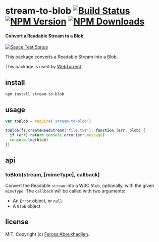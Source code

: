 # stream-to-blob [![Build Status][travis-image]][travis-url] [![NPM Version][npm-image]][npm-url] [![NPM Downloads][downloads-image]][downloads-url]

#### Convert a Readable Stream to a Blob

[![Sauce Test Status](https://saucelabs.com/browser-matrix/stream-to-blob.svg)](https://saucelabs.com/u/stream-to-blob)

This package converts a Readable Stream into a Blob.

This package is used by [WebTorrent](https://webtorrent.io).

## install

```
npm install stream-to-blob
```

## usage

```js
var toBlob = require('stream-to-blob')

toBlob(fs.createReadStream('file.txt'), function (err, blob) {
  if (err) return console.error(err.message)
  console.log(blob)
})
```

## api

### toBlob(stream, [mimeType], callback)

Convert the Readable `stream` into a W3C `Blob`, optionally, with the given
`mimeType`. The `callback` will be called with two arguments:

- An `Error` object, or `null`
- A `Blob` object

## license

MIT. Copyright (c) [Feross Aboukhadijeh](http://feross.org).

[travis-image]: https://img.shields.io/travis/feross/stream-to-blob/master.svg
[travis-url]: https://travis-ci.org/feross/stream-to-blob
[npm-image]: https://img.shields.io/npm/v/stream-to-blob.svg
[npm-url]: https://npmjs.org/package/stream-to-blob
[downloads-image]: https://img.shields.io/npm/dm/stream-to-blob.svg
[downloads-url]: https://npmjs.org/package/stream-to-blob
